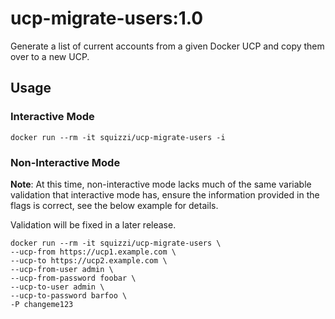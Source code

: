 # ucp-migrate-users:1.0
Generate a list of current accounts from a given Docker UCP and copy them
over to a new UCP.

## Usage
### Interactive Mode
~~~
docker run --rm -it squizzi/ucp-migrate-users -i
~~~

### Non-Interactive Mode
**Note**: At this time, non-interactive mode lacks much of the same variable
validation that interactive mode has, ensure the information provided in the
flags is correct, see the below example for details.

Validation will be fixed in a later release.
~~~
docker run --rm -it squizzi/ucp-migrate-users \
--ucp-from https://ucp1.example.com \
--ucp-to https://ucp2.example.com \
--ucp-from-user admin \
--ucp-from-password foobar \
--ucp-to-user admin \
--ucp-to-password barfoo \
-P changeme123
~~~
